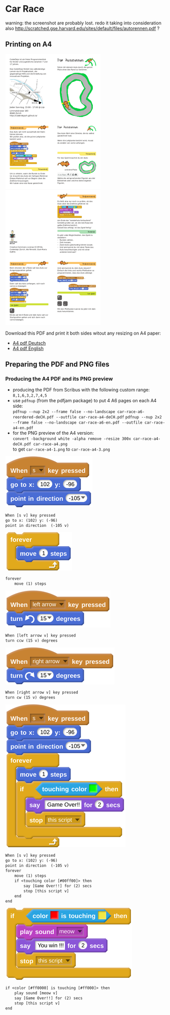 # Car Race

warning: the screenshot are probably lost. redo it taking into consideration also http://scratched.gse.harvard.edu/sites/default/files/autorennen.pdf ?

## Printing on A4

![preview first page](preview/car-race-a4-deCH-0.png)
![preview second page](preview/car-race-a4-deCH-1.png)  

Download this PDF and print it both sides witout any resizing on A4 paper:  

- [A4 pdf Deutsch](https://github.com/CoderDojoZH/resources/raw/master/cards-games/car-race/car-race-a4-deCH.pdf)
- [A4 pdf English](https://github.com/CoderDojoZH/resources/raw/master/cards-games/car-race/car-race-a4-en.pdf)

## Preparing the PDF and PNG files

### Producing the A4 PDF and its PNG preview

- producing the PDF from Scribus with the following custom range:  
  `8,1,6,3,2,7,4,5`
- use `pdfnup` (from the pdfjam package) to put 4 A6 pages on each A4 side:  
  `pdfnup --nup 2x2 --frame false --no-landscape car-race-a6-reordered-deCH.pdf --outfile car-race-a4-deCH.pdf`
  `pdfnup --nup 2x2 --frame false --no-landscape car-race-a6-en.pdf --outfile car-race-a4-en.pdf`
- for the PNG preview of the A4 version:  
  `convert -background white -alpha remove -resize 300x car-race-a4-deCH.pdf car-race-a4.png`  
  to get `car-race-a4-1.png` to `car-race-a4-3.png`


![](assets/code/when-s-pressed.svg)

```
When [s v] key pressed
go to x: (102) y: (-96)
point in direction  (-105 v)
```

![](assets/code/move-one-step.svg)

```
forever
    move (1) steps
```

![](assets/code/when-left-arrow.svg)

```
When [left arrow v] key pressed
turn ccw (15 v) degrees
```

![](assets/code/when-right-arrow.svg)

```
When [right arrow v] key pressed
turn cw (15 v) degrees
```

![](assets/code/keep-on-track.svg)

```
When [s v] key pressed
go to x: (102) y: (-96)
point in direction  (-105 v)
forever
    move (1) steps
    if <touching color [#00ff00]> then
        say [Game Over!!] for (2) secs
        stop [this script v]
    end
end
```

![](assets/code/finish-line.svg)

```
if <color [#ff0000] is touching [#ff000]> then
    play sound [meow v]
    say [Game Over!!] for (2) secs
    stop [this script v]
end
```
